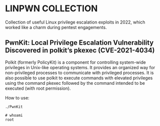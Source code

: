 # LINPWN COLLECTION

Collection of useful Linux privilege escalation exploits in 2022, which worked like a charm during pentest engagements.

## PwnKit: Local Privilege Escalation Vulnerability Discovered in polkit’s pkexec (CVE-2021-4034)

Polkit (formerly PolicyKit) is a component for controlling system-wide privileges in Unix-like operating systems. It provides an organized way for non-privileged processes to communicate with privileged processes. It is also possible to use polkit to execute commands with elevated privileges using the command pkexec followed by the command intended to be executed (with root permission). 

How to use:

```
./PwnKit
```

``` 
# whoami
root
``` 


